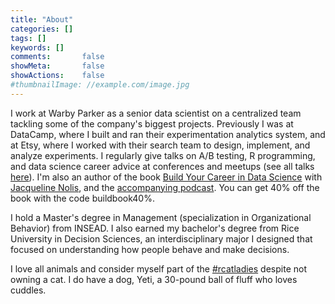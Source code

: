 ```yaml
---
title: "About"
categories: []
tags: []
keywords: []
comments:       false
showMeta:       false
showActions:    false
#thumbnailImage: //example.com/image.jpg
---
```


I work at Warby Parker as a senior data scientist on a centralized team tackling some of the company's biggest projects. Previously I was at DataCamp, where I built and ran their experimentation analytics system, and at Etsy, where I worked with their search team to design, implement, and analyze experiments. I regularly give talks on A/B testing, R programming, and data science career advice at conferences and meetups (see all talks [here](https://hookedondata.org/speaking/)). I'm also an author of the book [Build Your Career in Data Science](https://www.manning.com/books/build-your-career-in-data-science?a_aid=buildcareer&a_bid=76784b6a) with [Jacqueline Nolis](https://jnolis.com/), and the [accompanying podcast](podcast.bestbook.cool). You can get 40% off the book with the code buildbook40%. 

I hold a Master's degree in Management (specialization in Organizational Behavior) from INSEAD. I also earned my bachelor's degree from Rice University in Decision Sciences, an interdisciplinary major I designed that focused on understanding how people behave and make decisions. 

I love all animals and consider myself part of the [#rcatladies](https://twitter.com/hashtag/rcatladies) despite not owning a cat. I do have a dog, Yeti, a 30-pound ball of fluff who loves cuddles. 

